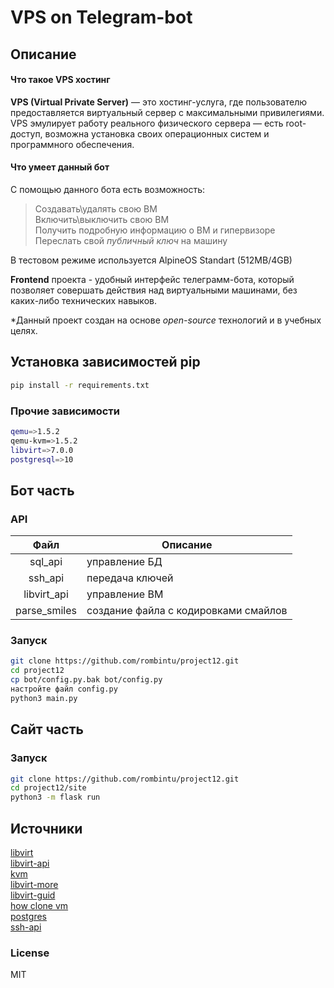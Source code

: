 # VPS on Telegram-bot  

## Описание  
#### Что такое VPS хостинг
**VPS (Virtual Private Server)** — это хостинг-услуга, где пользователю предоставляется виртуальный сервер с максимальными привилегиями. VPS эмулирует работу реального физического сервера — есть root-доступ, возможна установка своих операционных систем и программного обеспечения.  

#### Что умеет данный бот
С помощью данного бота есть возможность:  
> Создавать\удалять свою ВМ  
> Включить\выключить свою ВМ  
> Получить подробную информацию о ВМ и гипервизоре  
> Переслать свой *публичный ключ* на машину  

В тестовом режиме используется AlpineOS Standart  (512MB/4GB)  

**Frontend** проекта - удобный интерфейс телеграмм-бота, который позволяет совершать действия над виртуальными машинами, без каких-либо технических навыков.

*Данный проект создан на основе *open-source* технологий и в учебных целях. 
## Установка зависимостей pip  
```sh
pip install -r requirements.txt
```  

### Прочие зависимости 
```sh
qemu=>1.5.2
qemu-kvm=>1.5.2
libvirt=>7.0.0
postgresql=>10
```  

## Бот часть  
### API  
| Файл | Описание |
| :----: | -------- |
| sql_api | управление БД |
| ssh_api | передача ключей |
| libvirt_api | управление ВМ |
| parse_smiles | создание файла с кодировками смайлов |

### Запуск  
```sh
git clone https://github.com/rombintu/project12.git
cd project12
cp bot/config.py.bak bot/config.py
настройте файл config.py  
python3 main.py
```

## Сайт часть  
### Запуск  
```sh
git clone https://github.com/rombintu/project12.git
cd project12/site
python3 -m flask run
```

## Источники  
[libvirt](https://linuxhint.com/libvirt_python/)  
[libvirt-api](https://libvirt.org/docs/libvirt-appdev-guide-python/en-US/pdf/Version-1.1-Libvirt_Application_Development_Guide_Using_Python-en-US.pdf)  
[kvm](https://www.rupython.com/kvm-api-89448.html)  
[libvirt-more](https://wiki.libvirt.org/page/UbuntuKVMWalkthrough)  
[libvirt-guid](https://libvirt.org/docs/libvirt-appdev-guide-python/en-US/html/libvirt_application_development_guide_using_python-Connections.html)  
[how clone vm](https://www.cyberciti.biz/faq/how-to-clone-existing-kvm-virtual-machine-images-on-linux/)  
[postgres](https://github.com/rombintu/project12/blob/main/tests/psql_help.md)  
[ssh-api](https://habr.com/ru/post/150047/)  
### License
MIT
